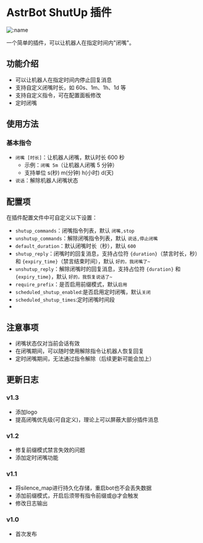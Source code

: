 # AstrBot ShutUp 插件
![:name](https://count.getloli.com/@astrbot_plugin_shutup?name=astrbot_plugin_shutup&theme=minecraft&padding=6&offset=0&align=top&scale=1&pixelated=1&darkmode=auto)

一个简单的插件，可以让机器人在指定时间内"闭嘴"。

## 功能介绍

- 可以让机器人在指定时间内停止回复消息
- 支持自定义闭嘴时长，如 60s、1m、1h、1d 等
- 支持自定义指令，可在配置面板修改
- 定时闭嘴

## 使用方法

### 基本指令

- `闭嘴 [时长]`：让机器人闭嘴，默认时长 600 秒
  - 示例：`闭嘴 5m`（让机器人闭嘴 5 分钟）
  - 支持单位 s(秒) m(分钟) h(小时) d(天)
- `说话`：解除机器人闭嘴状态

## 配置项

在插件配置文件中可自定义以下设置：

- `shutup_commands`：闭嘴指令列表，默认 `闭嘴,stop`
- `unshutup_commands`：解除闭嘴指令列表，默认 `说话,停止闭嘴`
- `default_duration`：默认闭嘴时长（秒），默认 `600`
- `shutup_reply`：闭嘴时的回复消息，支持占位符 `{duration}`（禁言时长，秒）和 `{expiry_time}`（禁言结束时间），默认 `好的，我闭嘴了~`
- `unshutup_reply`：解除闭嘴时的回复消息，支持占位符 `{duration}` 和 `{expiry_time}`，默认 `好的，我恢复说话了~`
- `require_prefix`：是否启用前缀模式，默认`启用`
- `scheduled_shutup_enabled`:是否启用定时闭嘴，默认`关闭`
- `scheduled_shutup_times`:定时闭嘴时间段
- 
## 注意事项
- 闭嘴状态仅对当前会话有效
- 在闭嘴期间，可以随时使用解除指令让机器人恢复回复
- 定时闭嘴期间，无法通过指令解除（后续更新可能会加上）

## 更新日志

### v1.3
- 添加logo
- 提高闭嘴优先级(可自定义)，理论上可以屏蔽大部分插件消息

### v1.2
- 修复前缀模式禁言失效的问题
- 添加定时闭嘴功能

### v1.1
- 将silence_map进行持久化存储，重启bot也不会丢失数据
- 添加前缀模式，开启后须带有指令前缀或@才会触发
- 修改日志输出

### v1.0
- 首次发布